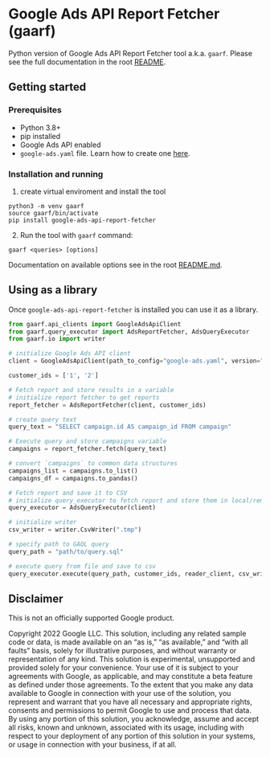 # Google Ads API Report Fetcher (gaarf)

Python version of Google Ads API Report Fetcher tool a.k.a. `gaarf`.
Please see the full documentation in the root [README](https://github.com/google/ads-api-report-fetcher/blob/main/README.md).

## Getting started

### Prerequisites

* Python 3.8+
* pip installed
* Google Ads API enabled
* `google-ads.yaml` file. Learn how to create one [here](../docs/how-to-authenticate-ads-api.md).

### Installation and running

1. create virtual enviroment and install the tool

```
python3 -m venv gaarf
source gaarf/bin/activate
pip install google-ads-api-report-fetcher
```
2.  Run the tool with `gaarf` command:

```shell
gaarf <queries> [options]
```

Documentation on available options see in the root [README.md](../README.md).


## Using as a library

Once `google-ads-api-report-fetcher` is installed you can use it as a library.


```python
from gaarf.api_clients import GoogleAdsApiClient
from gaarf.query_executor import AdsReportFetcher, AdsQueryExecutor
from gaarf.io import writer

# initialize Google Ads API client
client = GoogleAdsApiClient(path_to_config="google-ads.yaml", version="v10")

customer_ids = ['1', '2']

# Fetch report and store results in a variable
# initialize report fetcher to get reports
report_fetcher = AdsReportFetcher(client, customer_ids)

# create query text
query_text = "SELECT campaign.id AS campaign_id FROM campaign"

# Execute query and store campaigns variable
campaigns = report_fetcher.fetch(query_text)

# convert `campaigns` to common data structures
campaigns_list = campaigns.to_list()
campaigns_df = campaigns.to_pandas()

# Fetch report and save it to CSV
# initialize query_executor to fetch report and store them in local/remote storage
query_executor = AdsQueryExecutor(client)

# initialize writer
csv_writer = writer.CsvWriter(".tmp")

# specify path to GAQL query
query_path = "path/to/query.sql"

# execute query from file and save to csv
query_executor.execute(query_path, customer_ids, reader_client, csv_writer)
```


## Disclaimer
This is not an officially supported Google product.

Copyright 2022 Google LLC. This solution, including any related sample code or data, is made available on an “as is,” “as available,” and “with all faults” basis, solely for illustrative purposes, and without warranty or representation of any kind. This solution is experimental, unsupported and provided solely for your convenience. Your use of it is subject to your agreements with Google, as applicable, and may constitute a beta feature as defined under those agreements. To the extent that you make any data available to Google in connection with your use of the solution, you represent and warrant that you have all necessary and appropriate rights, consents and permissions to permit Google to use and process that data. By using any portion of this solution, you acknowledge, assume and accept all risks, known and unknown, associated with its usage, including with respect to your deployment of any portion of this solution in your systems, or usage in connection with your business, if at all.

